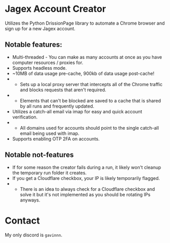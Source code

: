 # Jagex Account Creator
Utilizes the Python DrissionPage library to automate a Chrome browser and sign up for a new Jagex account.

## Notable features:
* Multi-threaded - You can make as many accounts at once as you have computer resources / proxies for.
* Supports headless mode.
* ~10MB of data usage pre-cache, 900kb of data usage post-cache!
* * Sets up a local proxy server that intercepts all of the Chrome traffic and blocks requests that aren't required.
* * Elements that can't be blocked are saved to a cache that is shared by all runs and frequently updated.
* Utilizes a catch-all email via imap for easy and quick account verification.
* * All domains used for accounts should point to the single catch-all email being used with imap.
* Supports enabling OTP 2FA on accounts.

## Notable not-features
* If for some reason the creator fails during a run, it likely won't cleanup the temporary run folder it creates.
* If you get a Cloudflare checkbox, your IP is likely temporarily flagged.
* * There is an idea to always check for a Cloudflare checkbox and solve it but it's not implemented as you should be rotating IPs anyways.

# Contact
My only discord is `gavinnn`.
